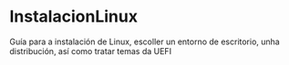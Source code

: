 InstalacionLinux
================

Guía para a instalación de Linux, escoller un entorno de escritorio, unha distribución, así como tratar temas da UEFI
